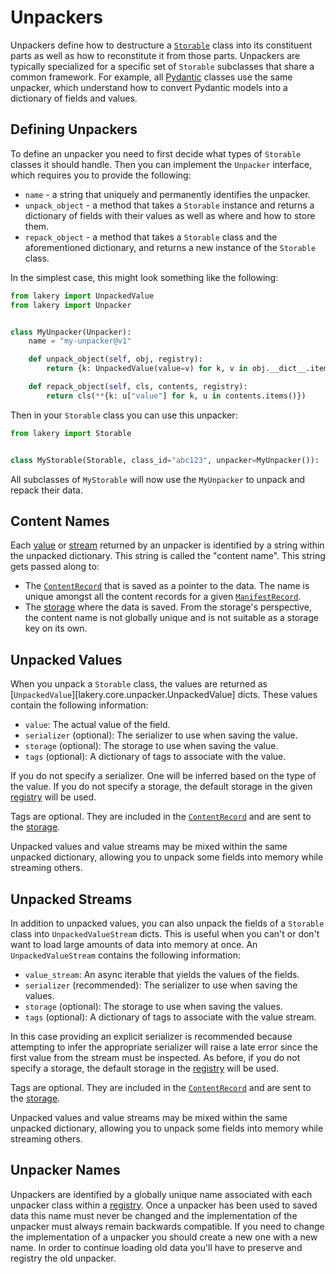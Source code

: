 # Unpackers

Unpackers define how to destructure a [`Storable`](./storables.md) class into its
constituent parts as well as how to reconstitute it from those parts. Unpackers are
typically specialized for a specific set of `Storable` subclasses that share a common
framework. For example, all [Pydantic](../integrations/3rd-party/pydantic.md) classes
use the same unpacker, which understand how to convert Pydantic models into a dictionary
of fields and values.

## Defining Unpackers

To define an unpacker you need to first decide what types of `Storable` classes it
should handle. Then you can implement the `Unpacker` interface, which requires you to
provide the following:

-   `name` - a string that uniquely and permanently identifies the unpacker.
-   `unpack_object` - a method that takes a `Storable` instance and returns a dictionary
    of fields with their values as well as where and how to store them.
-   `repack_object` - a method that takes a `Storable` class and the aforementioned
    dictionary, and returns a new instance of the `Storable` class.

In the simplest case, this might look something like the following:

```python
from lakery import UnpackedValue
from lakery import Unpacker


class MyUnpacker(Unpacker):
    name = "my-unpacker@v1"

    def unpack_object(self, obj, registry):
        return {k: UnpackedValue(value=v) for k, v in obj.__dict__.items()}

    def repack_object(self, cls, contents, registry):
        return cls(**{k: u["value"] for k, u in contents.items()})
```

Then in your `Storable` class you can use this unpacker:

```python
from lakery import Storable


class MyStorable(Storable, class_id="abc123", unpacker=MyUnpacker()): ...
```

All subclasses of `MyStorable` will now use the `MyUnpacker` to unpack and repack their
data.

## Content Names

Each [value](#unpacked-values) or [stream](#unpacked-streams) returned by an unpacker is
identified by a string within the unpacked dictionary. This string is called the
"content name". This string gets passed along to:

-   The [`ContentRecord`](./database.md#content-records) that is saved as a pointer to
    the data. The name is unique amongst all the content records for a given
    [`ManifestRecord`](./database.md#manifest-records).
-   The [storage](./storages.md#storage-names) where the data is saved. From the
    storage's perspective, the content name is not globally unique and is not suitable
    as a storage key on its own.

## Unpacked Values

When you unpack a `Storable` class, the values are returned as
[`UnpackedValue`][lakery.core.unpacker.UnpackedValue] dicts. These values contain the
following information:

-   `value`: The actual value of the field.
-   `serializer` (optional): The serializer to use when saving the value.
-   `storage` (optional): The storage to use when saving the value.
-   `tags` (optional): A dictionary of tags to associate with the value.

If you do not specify a serializer. One will be inferred based on the type of the value.
If you do not specify a storage, the default storage in the given
[registry](./registry.md) will be used.

Tags are optional. They are included in the
[`ContentRecord`](./database.md#content-records) and are sent to the
[storage](./storages.md#storage-tags).

Unpacked values and value streams may be mixed within the same unpacked dictionary,
allowing you to unpack some fields into memory while streaming others.

## Unpacked Streams

In addition to unpacked values, you can also unpack the fields of a `Storable` class
into `UnpackedValueStream` dicts. This is useful when you can't or don't want to load
large amounts of data into memory at once. An `UnpackedValueStream` contains the
following information:

-   `value_stream`: An async iterable that yields the values of the fields.
-   `serializer` (recommended): The serializer to use when saving the values.
-   `storage` (optional): The storage to use when saving the values.
-   `tags` (optional): A dictionary of tags to associate with the value stream.

In this case providing an explicit serializer is recommended because attempting to infer
the appropriate serializer will raise a late error since the first value from the stream
must be inspected. As before, if you do not specify a storage, the default storage in
the [registry](./registry.md) will be used.

Tags are optional. They are included in the
[`ContentRecord`](./database.md#content-records) and are sent to the
[storage](./storages.md#storage-tags).

Unpacked values and value streams may be mixed within the same unpacked dictionary,
allowing you to unpack some fields into memory while streaming others.

## Unpacker Names

Unpackers are identified by a globally unique name associated with each unpacker class
within a [registry](./registry.md#adding-unpackers). Once a unpacker has been used to
saved data this name must never be changed and the implementation of the unpacker must
always remain backwards compatible. If you need to change the implementation of a
unpacker you should create a new one with a new name. In order to continue loading old
data you'll have to preserve and registry the old unpacker.

